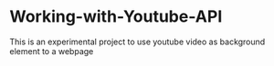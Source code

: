 # Working-with-Youtube-API
This is an experimental project to use youtube video as background element to a webpage
